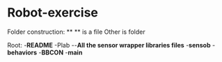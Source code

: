 # Robot-exercise

Folder construction:
** ** is a file
Other is folder

Root:
-**README**
-Plab
--**All the sensor wrapper libraries files**
-**sensob**
-**behaviors**
-**BBCON**
-**main**
